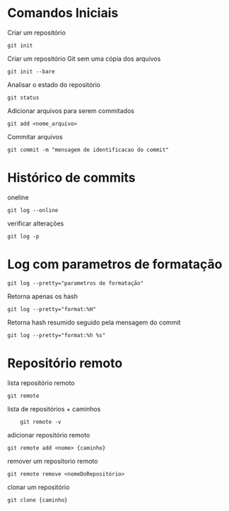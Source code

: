 # Comandos Iniciais

Criar um repositório 
    
    git init

Criar um repositório Git sem uma cópia dos arquivos 

    git init --bare
    
Analisar o estado do repositório
        
    git status

Adicionar arquivos para serem commitados

    git add <nome_arquivo>

Commitar arquivos

    git commit -m "mensagem de identificacao do commit"

# Histórico de commits

oneline
    
    git log --online

verificar alterações        

    git log -p
    
# Log com parametros de formatação

    git log --pretty="parametros de formatação"
            
Retorna apenas os hash
    
    git log --pretty="format:%H"

Retorna hash resumido seguido pela mensagem do commit

    git log --pretty="format:%h %s"
        
# Repositório remoto
    
lista repositório remoto

    git remote

lista de repositórios + caminhos
        
        git remote -v

adicionar repositório remoto

    git remote add <nome> {caminho}
    
remover um repositorio remoto

    git remote remove <nomeDoRepositório>

clonar um repositório

    git clone {caminho} 
    
